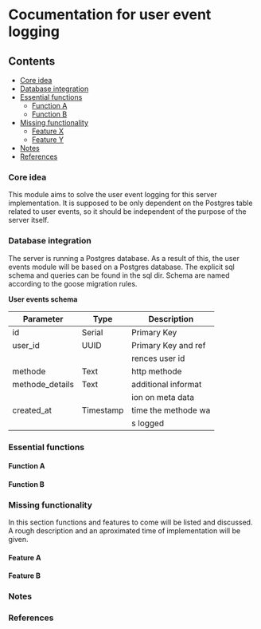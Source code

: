 # Cocumentation for user event logging

## Contents
- [Core idea](#core-idea)
- [Database integration](#database-integration)
- [Essential functions](#essential-functions)
  - [Function A](#function-a)
  - [Function B](#function-b)
- [Missing functionality](#missing-functionality)
  - [Feature X](#feature-x)
  - [Feature Y](#feature-y)
- [Notes](#notes)
- [References](#references)

### Core idea

This module aims to solve the user event logging for this server implementation. It is supposed to be only dependent on the Postgres table related to user events, so it should be independent of the purpose of the server itself. 

### Database integration

The server is running a Postgres database. As a result of this, the user events module will be based on a Postgres database. The explicit sql schema and queries can be found in the sql dir. Schema are named according to the goose migration rules.

**User events schema**

|Parameter      |Type       |Description        |
|---------------|-----------|-------------------|
|id             |Serial     |Primary Key        |
|user_id        |UUID       |Primary Key and ref|
|               |           |rences user id     |
|methode        |Text       |http methode       |
|methode_details|Text       |additional informat|
|               |           |ion on meta data   |
|created_at     |Timestamp  |time the methode wa|
|               |           |s logged           |

### Essential functions

#### Function A 

#### Function B 

### Missing functionality

In this section functions and features to come will be listed and discussed. A rough description and an aproximated time of implementation will be given.

#### Feature A 

#### Feature B 

### Notes

### References 

